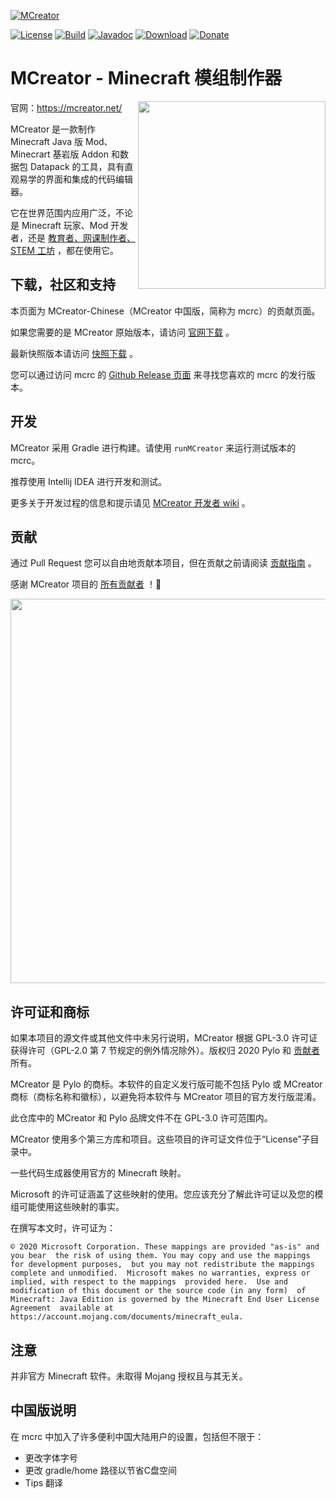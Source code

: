 [![MCreator](https://mcreator.net/image/brand/mcreator300s.png)](https://mcreator.net/)

[![License](https://img.shields.io/badge/License-GPLv3-blue.svg?style=flat-square)](https://github.com/MCreator/MCreator/blob/master/LICENSE.txt)
[![Build](https://img.shields.io/github/workflow/status/MCreator/MCreator/Build%20and%20test?style=flat-square)](https://github.com/MCreator/MCreator/actions/workflows/test.yml)
[![Javadoc](https://img.shields.io/badge/java-doc-%44cc11?style=flat-square)](https://mcreator.github.io/MCreator)
[![Download](https://img.shields.io/badge/Download-release-%2393c54b?style=flat-square)](https://mcreator.net/download)
[![Donate](https://img.shields.io/badge/Donate-%E2%99%A1-%23ff7c00?style=flat-square)](https://mcreator.net/donate)

# MCreator - Minecraft 模组制作器

<img align="right" width="300" src="https://mcreator.net/image/mcreatoruifront.png">

官网：https://mcreator.net/

MCreator 是一款制作 Minecraft Java 版 Mod、Minecrart 基岩版 Addon 和数据包 Datapack 的工具，具有直观易学的界面和集成的代码编辑器。

它在世界范围内应用广泛，不论是 Minecraft 玩家、Mod 开发者，还是 [教育者、网课制作者、 STEM 工坊](https://mcreator.net/education) ，都在使用它。

## 下载，社区和支持

本页面为 MCreator-Chinese（MCreator 中国版，简称为 mcrc）的贡献页面。

如果您需要的是 MCreator 原始版本，请访问 [官网下载](https://mcreator.net/download) 。

最新快照版本请访问 [快照下载](https://mcreator.net/download/snapshots) 。

您可以通过访问 mcrc 的 [Github Release 页面](https://github.com/cdc12345/MCreator-Chinese/releases) 来寻找您喜欢的 mcrc 的发行版本。

## 开发

MCreator 采用 Gradle 进行构建。请使用 `runMCreator` 来运行测试版本的 mcrc。

推荐使用 Intellij IDEA 进行开发和测试。

更多关于开发过程的信息和提示请见 [MCreator 开发者 wiki](https://github.com/MCreator/MCreator/wiki) 。

## 贡献

通过 Pull Request 您可以自由地贡献本项目，但在贡献之前请阅读 [贡献指南](CONTRIBUTING.md) 。

感谢 MCreator 项目的 [所有贡献者](https://github.com/MCreator/MCreator/graphs/contributors) ！💚

<a href="https://github.com/cdc12345/MCreator-Chinese/graphs/contributors">
  <img src="https://contrib.rocks/image?repo=cdc12345/MCreator-Chinese" width="615"/>
</a>

## 许可证和商标

如果本项目的源文件或其他文件中未另行说明，MCreator 根据 GPL-3.0 许可证获得许可（GPL-2.0 第 7 节规定的例外情况除外）。版权归 2020 Pylo 和 [贡献者](https://github.com/MCreator/MCreator/graphs/contributors) 所有。

MCreator 是 Pylo 的商标。本软件的自定义发行版可能不包括 Pylo 或 MCreator 商标（商标名称和徽标），以避免将本软件与 MCreator 项目的官方发行版混淆。

此仓库中的 MCreator 和 Pylo 品牌文件不在 GPL-3.0 许可范围内。

MCreator 使用多个第三方库和项目。这些项目的许可证文件位于“License”子目录中。

一些代码生成器使用官方的 Minecraft 映射。

Microsoft 的许可证涵盖了这些映射的使用。您应该充分了解此许可证以及您的模组可能使用这些映射的事实。

在撰写本文时，许可证为：

`© 2020 Microsoft Corporation. These mappings are provided "as-is" and you bear 
the risk of using them. You may copy and use the mappings for development purposes, 
but you may not redistribute the mappings complete and unmodified. 
Microsoft makes no warranties, express or implied, with respect to the mappings 
provided here.  Use and modification of this document or the source code (in any form) 
of Minecraft: Java Edition is governed by the Minecraft End User License Agreement 
available at https://account.mojang.com/documents/minecraft_eula.`

## 注意

并非官方 Minecraft 软件。未取得 Mojang 授权且与其无关。

## 中国版说明

在 mcrc 中加入了许多便利中国大陆用户的设置，包括但不限于：

* 更改字体字号
* 更改 gradle/home 路径以节省C盘空间
* Tips 翻译
